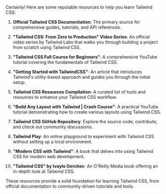 Certainly! Here are some reputable resources to help you learn Tailwind CSS:

1. **Official Tailwind CSS Documentation**: The primary source for comprehensive guides, tutorials, and API references. 

2. **"Tailwind CSS: From Zero to Production" Video Series**: An official video series by Tailwind Labs that walks you through building a project from scratch using Tailwind CSS.

3. **"Tailwind CSS Full Course for Beginners"**: A comprehensive YouTube tutorial covering the fundamentals of Tailwind CSS. 

4. **"Getting Started with TailwindCSS"**: An article that introduces Tailwind's utility-based approach and guides you through the initial setup. 

5. **Tailwind CSS Resources Compilation**: A curated list of tools and resources to enhance your Tailwind CSS workflow. 

6. **"Build Any Layout with Tailwind | Crash Course"**: A practical YouTube tutorial demonstrating how to create various layouts using Tailwind CSS. 

7. **Tailwind CSS GitHub Repository**: Explore the source code, contribute, and check out community discussions.

8. **Tailwind Play**: An online playground to experiment with Tailwind CSS without setting up a local environment.

9. **"Modern CSS with Tailwind"**: A book that delves into using Tailwind CSS for modern web development.

10. **"Tailwind CSS" by Ivaylo Gerchev**: An O'Reilly Media book offering an in-depth look at Tailwind CSS.

These resources provide a solid foundation for learning Tailwind CSS, from official documentation to community-driven tutorials and tools. 